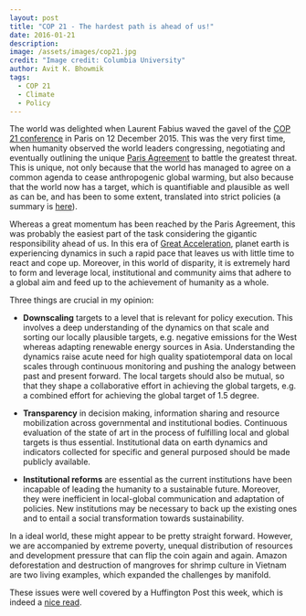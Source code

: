 ```yaml
---
layout: post
title: "COP 21 - The hardest path is ahead of us!"
date: 2016-01-21
description: 
image: /assets/images/cop21.jpg
credit: "Image credit: Columbia University"
author: Avit K. Bhowmik
tags: 
  - COP 21
  - Climate
  - Policy
---
```


The world was delighted when Laurent Fabius waved the gavel of the [COP 21 conference](http://www.cop21paris.org/) in Paris on 12 December 2015. This was the very first time, when humanity observed the world leaders congressing, negotiating and eventually outlining the unique [Paris Agreement](http://ec.europa.eu/clima/policies/international/negotiations/paris/index_en.htm) to battle the greatest threat. This is unique, not only because that the world has managed to agree on a common agenda to cease anthropogenic global warming, but also because that the world now has a target, which is quantifiable and plausible as well as can be, and has been to some extent, translated into strict policies (a summary is [here](http://ec.europa.eu/clima/policies/international/negotiations/paris/index_en.htm)). 

Whereas a great momentum has been reached by the Paris Agreement, this was probably the easiest part of the task considering the gigantic responsibility ahead of us. In this era of [Great Acceleration](http://www.igbp.net/globalchange/greatacceleration.4.1b8ae20512db692f2a680001630.html), planet earth is experiencing  dynamics in such a rapid pace that leaves us with little time to react and cope up. Moreover, in this world of disparity, it is extremely hard to form and leverage local, institutional and community aims that adhere to a global aim and feed up to the achievement of humanity as a whole.

Three things are crucial in my opinion:    

* **Downscaling** targets to a level that is relevant for policy execution. This involves a deep understanding of the dynamics on that scale and sorting our locally plausible targets, e.g. negative emissions for the West whereas adapting renewable energy sources in Asia. Understanding the dynamics raise acute need for high quality spatiotemporal data on local scales through continuous monitoring and pushing the analogy between past and present forward. The local targets should also be mutual, so that they shape a collaborative effort in achieving the global targets, e.g. a combined effort for achieving the global target of 1.5 degree.

* **Transparency** in decision making, information sharing and resource mobilization across governmental and institutional bodies. Continuous evaluation of the state of art in the process of fulfilling local and global targets is thus essential. Institutional data on earth dynamics and indicators collected for specific and general purposed should be made publicly available.

* **Institutional reforms** are essential as the current institutions have been incapable of leading the humanity to a sustainable future. Moreover, they were inefficient in local-global communication and adaptation of policies. New institutions may be necessary to back up the existing ones and to entail a social transformation towards sustainability. 

In a ideal world, these might appear to be pretty straight forward. However, we are accompanied by extreme poverty, unequal distribution of resources and development pressure that can flip the coin again and again. Amazon deforestation and destruction of mangroves for shrimp culture in Vietnam are two living examples, which expanded the challenges by manifold.

These issues were well covered by a Huffington Post this week, which is indeed a [nice read](http://www.huffingtonpost.com/entry/christiana-figueres-paris-climate-agreement_us_569f7c39e4b0875553c25c52).

